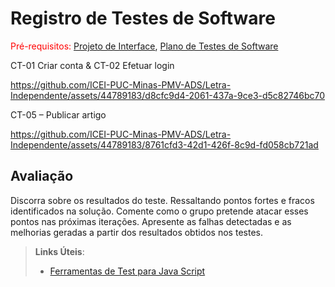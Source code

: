 # Registro de Testes de Software

<span style="color:red">Pré-requisitos: <a href="3-Projeto de Interface.md"> Projeto de Interface</a></span>, <a href="8-Plano de Testes de Software.md"> Plano de Testes de Software</a>

CT-01 Criar conta & CT-02 Efetuar login

https://github.com/ICEI-PUC-Minas-PMV-ADS/Letra-Independente/assets/44789183/d8cfc9d4-2061-437a-9ce3-d5c82746bc70

CT-05 – Publicar artigo

https://github.com/ICEI-PUC-Minas-PMV-ADS/Letra-Independente/assets/44789183/8761cfd3-42d1-426f-8c9d-fd058cb721ad




## Avaliação

Discorra sobre os resultados do teste. Ressaltando pontos fortes e fracos identificados na solução. Comente como o grupo pretende atacar esses pontos nas próximas iterações. Apresente as falhas detectadas e as melhorias geradas a partir dos resultados obtidos nos testes.

> **Links Úteis**:
> - [Ferramentas de Test para Java Script](https://geekflare.com/javascript-unit-testing/)
